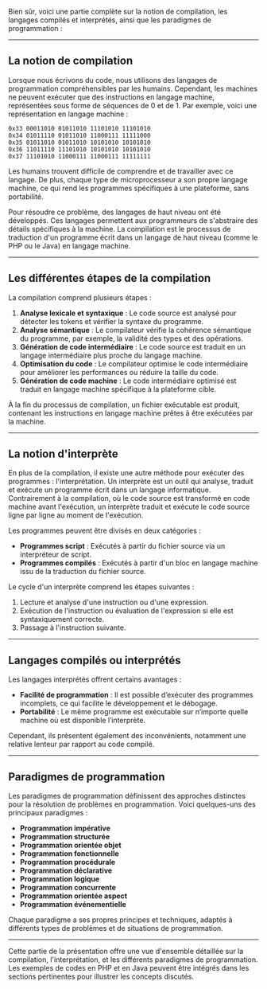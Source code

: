 Bien sûr, voici une partie complète sur la notion de compilation, les langages compilés et interprétés, ainsi que les paradigmes de programmation :

---

## La notion de compilation

Lorsque nous écrivons du code, nous utilisons des langages de programmation compréhensibles par les humains. Cependant, les machines ne peuvent exécuter que des instructions en langage machine, représentées sous forme de séquences de 0 et de 1. Par exemple, voici une représentation en langage machine :

```
0x33 00011010 01011010 11101010 11101010
0x34 01011110 01011010 11000111 11111000
0x35 01011010 01011010 10101010 10101010
0x36 11011110 11101010 10101010 10101010
0x37 11101010 11000111 11000111 11111111
```

Les humains trouvent difficile de comprendre et de travailler avec ce langage. De plus, chaque type de microprocesseur a son propre langage machine, ce qui rend les programmes spécifiques à une plateforme, sans portabilité.

Pour résoudre ce problème, des langages de haut niveau ont été développés. Ces langages permettent aux programmeurs de s'abstraire des détails spécifiques à la machine. La compilation est le processus de traduction d'un programme écrit dans un langage de haut niveau (comme le PHP ou le Java) en langage machine.

---

## Les différentes étapes de la compilation

La compilation comprend plusieurs étapes :

1. **Analyse lexicale et syntaxique** : Le code source est analysé pour détecter les tokens et vérifier la syntaxe du programme.
2. **Analyse sémantique** : Le compilateur vérifie la cohérence sémantique du programme, par exemple, la validité des types et des opérations.
3. **Génération de code intermédiaire** : Le code source est traduit en un langage intermédiaire plus proche du langage machine.
4. **Optimisation du code** : Le compilateur optimise le code intermédiaire pour améliorer les performances ou réduire la taille du code.
5. **Génération de code machine** : Le code intermédiaire optimisé est traduit en langage machine spécifique à la plateforme cible.

À la fin du processus de compilation, un fichier exécutable est produit, contenant les instructions en langage machine prêtes à être exécutées par la machine.

---

## La notion d'interprète

En plus de la compilation, il existe une autre méthode pour exécuter des programmes : l'interprétation. Un interprète est un outil qui analyse, traduit et exécute un programme écrit dans un langage informatique. Contrairement à la compilation, où le code source est transformé en code machine avant l'exécution, un interprète traduit et exécute le code source ligne par ligne au moment de l'exécution.

Les programmes peuvent être divisés en deux catégories :
- **Programmes script** : Exécutés à partir du fichier source via un interpréteur de script.
- **Programmes compilés** : Exécutés à partir d'un bloc en langage machine issu de la traduction du fichier source.

Le cycle d'un interprète comprend les étapes suivantes :
1. Lecture et analyse d'une instruction ou d'une expression.
2. Exécution de l'instruction ou évaluation de l'expression si elle est syntaxiquement correcte.
3. Passage à l'instruction suivante.

---

## Langages compilés ou interprétés

Les langages interprétés offrent certains avantages :

- **Facilité de programmation** : Il est possible d’exécuter des programmes incomplets, ce qui facilite le développement et le débogage.
- **Portabilité** : Le même programme est exécutable sur n’importe quelle machine où est disponible l’interprète.

Cependant, ils présentent également des inconvénients, notamment une relative lenteur par rapport au code compilé.

---

## Paradigmes de programmation

Les paradigmes de programmation définissent des approches distinctes pour la résolution de problèmes en programmation. Voici quelques-uns des principaux paradigmes :

- **Programmation impérative**
- **Programmation structurée**
- **Programmation orientée objet**
- **Programmation fonctionnelle**
- **Programmation procédurale**
- **Programmation déclarative**
- **Programmation logique**
- **Programmation concurrente**
- **Programmation orientée aspect**
- **Programmation événementielle**

Chaque paradigme a ses propres principes et techniques, adaptés à différents types de problèmes et de situations de programmation.

---

Cette partie de la présentation offre une vue d'ensemble détaillée sur la compilation, l'interprétation, et les différents paradigmes de programmation. Les exemples de codes en PHP et en Java peuvent être intégrés dans les sections pertinentes pour illustrer les concepts discutés.
